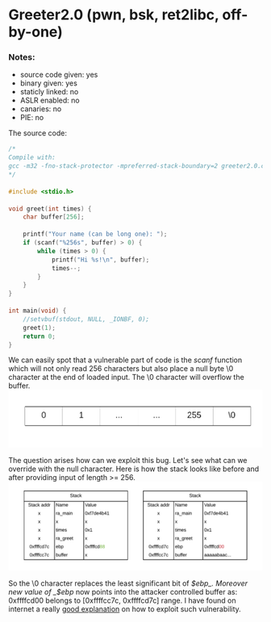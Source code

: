 # Greeter2.0 (pwn, bsk, ret2libc, off-by-one)

### Notes:
- source code given: yes
- binary given: yes
- staticly linked: no
- ASLR enabled: no
- canaries: no
- PIE: no

The source code:
```c
/*
Compile with:
gcc -m32 -fno-stack-protector -mpreferred-stack-boundary=2 greeter2.0.c -o greeter2.0
*/

#include <stdio.h>

void greet(int times) {
	char buffer[256];

	printf("Your name (can be long one): ");
	if (scanf("%256s", buffer) > 0) {
		while (times > 0) {
			printf("Hi %s!\n", buffer);
			times--;
		}
	}
}

int main(void) {
	//setvbuf(stdout, NULL, _IONBF, 0);
	greet(1);
	return 0;
}
```

We can easily spot that a vulnerable part of code is the _scanf_ function which will not only read 256 characters but also place a null byte \0 character at the end of loaded input. The \0 character will overflow the buffer.
![](img/buffer.png)

The question arises how can we exploit this bug. Let's see what can we override with the null character. Here is how the stack looks like before and after providing input of length >= 256.
![](img/stack0.png)

So the \0 character replaces the least significant bit of _$ebp_. Moreover new value of _$ebp_ now points into the attacker controlled buffer as: 0xffffcd00 belongs to [0xffffcc7c, 0xffffcd7c] range.
I have found on internet a really [good explanation](https://sploitfun.wordpress.com/2015/06/07/off-by-one-vulnerability-stack-based-2/) on how to exploit such vulnerability.
